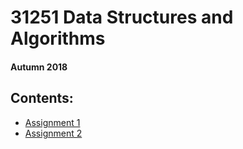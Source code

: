 # 31251 Data Structures and Algorithms
#### Autumn 2018

## Contents:

- [Assignment 1](https://github.com/mohitsarchives/31251-data-structures-and-algorithms/tree/main/assignment-1-weighted-graphs)
- [Assignment 2](https://github.com/mohitsarchives/31251-data-structures-and-algorithms/tree/main/assignment-2-weighted-graph-algorithms)